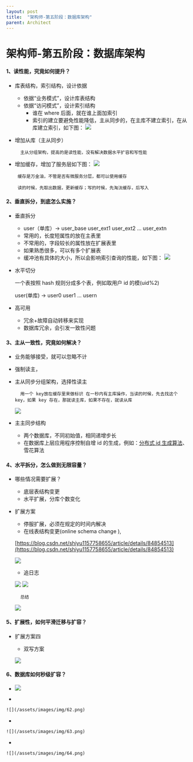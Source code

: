 ```yaml
---
layout: post
title:  "架构师-第五阶段：数据库架构"
parent: Architect
---
```


# 架构师-第五阶段：数据库架构

#### 1、读性能，究竟如何提升？
-  库表结构，索引结构，设计依据
	- 依据“业务模式”，设计库表结构
	- 依据“访问模式”，设计索引结构
		- 谁在 where 后面，就在谁上面加索引
		- 索引的建立要避免性能降低，主从同步的，在主库不建立索引，在从库建立索引，如下图：
		![](/assets/images/img/52.png)
- 增加从库（主从同步）
		
		主从分组架构，提高的是读性能，没有解决数据水平扩容和写性能

-  增加缓存，增加了服务层如下图：
	![](/assets/images/img/53.png)
	
		缓存是万金油，不管是否有微服务分层，都可以使用缓存

		读的时候，先取出数据，更新缓存；写的时候，先淘汰缓存，后写入

#### 2、垂直拆分，到底怎么实施？
- 垂直拆分
	- user（单库）-> user_base user_ext1 user_ext2 ... user_extn
	- 常用的，长度短属性的放在主表里
	- 不常用的，字段较长的属性放在扩展表里
	- 如果熟悉很多，可以有多个扩展表
	- 缓冲池有具体的大小，所以会影响索引查询的性能，如下图：
	![](/assets/images/img/54.png)
- 水平切分

	一个表按照 hash 规则分成多个表，例如取用户 id 的模(uid%2)

	user(单库) -> user0 user1 ... usern

- 高可用
	- 冗余+故障自动转移来实现
	- 数据库冗余，会引发一致性问题

#### 3、主从一致性，究竟如何解决？
- 业务能够接受，就可以忽略不计
- 强制读主，
- 主从同步分组架构，选择性读主
		
		用一个 key放在缓存里来做标识 在一秒内有主库操作，当读的时候，先去找这个 key，如果 key 存在，那就读主库，如果不存在，就读从库

	![](/assets/images/img/55.png)

- 主主同步结构
	- 两个数据库，不同初始值，相同递增步长
	- 在数据库上层应用程序控制自增 id 的生成，例如：[分布式 id 生成算法](https://zhuanlan.zhihu.com/p/107939861)、雪花算法

#### 4、水平拆分，怎么做到无限容量？
- 哪些情况需要扩展？
	- 底层表结构变更
	- 水平扩展，分库个数变化
- 扩展方案
	- 停服扩展，必须在规定的时间内解决
	- 在线表结构变更(online schema change ), 

	[https://blog.csdn.net/shiyu1157758655/article/details/84854513](https://blog.csdn.net/shiyu1157758655/article/details/84854513)

	![](/assets/images/img/55.png)

	- 追日志

	![](/assets/images/img/57.png)
	![](/assets/images/img/58.png)

		总结


	![](/assets/images/img/59.png)

#### 5、扩展性，如何平滑迁移与扩容？
- 扩展方案四
	- 双写方案

	![](/assets/images/img/60.png)

#### 6、数据库如何秒级扩容？
- 
	![](/assets/images/img/61.png)

- 
	
	![](/assets/images/img/62.png)

- 
	
	![](/assets/images/img/63.png)

- 
	
	![](/assets/images/img/64.png)

